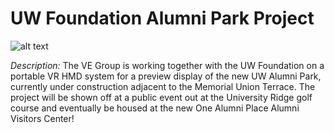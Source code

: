 # UW Foundation Alumni Park Project 

![alt text](https://tredinnick.wiscweb.wisc.edu/wp-content/uploads/sites/1138/2017/05/HomeCarousel-AlumniPark-1.jpg)

<em>Description: </em>The VE Group is working together with the UW Foundation on a portable VR HMD system for a preview display of the new UW Alumni Park, currently under construction adjacent to the Memorial Union Terrace.  The project will be shown off at a public event out at the University Ridge golf course and eventually be housed at the new One Alumni Place Alumni Visitors Center!
